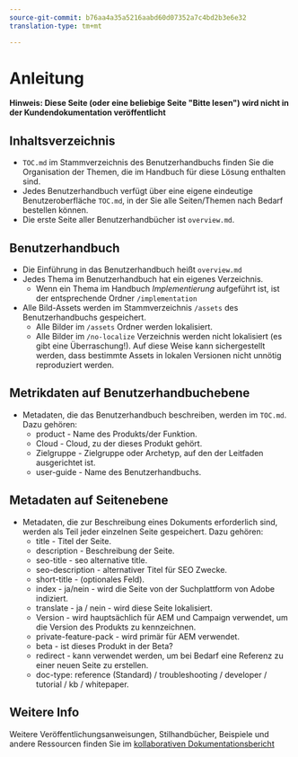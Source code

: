 ```yaml
---
source-git-commit: b76aa4a35a5216aabd60d07352a7c4bd2b3e6e32
translation-type: tm+mt

---
```

# Anleitung

**Hinweis: Diese Seite (oder eine beliebige Seite "Bitte lesen") wird nicht in der Kundendokumentation veröffentlicht**

## Inhaltsverzeichnis

+ `TOC.md` im Stammverzeichnis des Benutzerhandbuchs finden Sie die Organisation der Themen, die im Handbuch für diese Lösung enthalten sind.
+ Jedes Benutzerhandbuch verfügt über eine eigene eindeutige Benutzeroberfläche `TOC.md`, in der Sie alle Seiten/Themen nach Bedarf bestellen können.
+ Die erste Seite aller Benutzerhandbücher ist `overview.md`.

## Benutzerhandbuch

+ Die Einführung in das Benutzerhandbuch heißt `overview.md`
+ Jedes Thema im Benutzerhandbuch hat ein eigenes Verzeichnis.
   + Wenn ein Thema im Handbuch *Implementierung* aufgeführt ist, ist der entsprechende Ordner `/implementation`
+ Alle Bild-Assets werden im Stammverzeichnis `/assets` des Benutzerhandbuchs gespeichert.
   + Alle Bilder im `/assets` Ordner werden lokalisiert.
   + Alle Bilder im `/no-localize` Verzeichnis werden nicht lokalisiert (es gibt eine Überraschung!). Auf diese Weise kann sichergestellt werden, dass bestimmte Assets in lokalen Versionen nicht unnötig reproduziert werden.

## Metrikdaten auf Benutzerhandbuchebene

+ Metadaten, die das Benutzerhandbuch beschreiben, werden im `TOC.md`. Dazu gehören:
   + product - Name des Produkts/der Funktion.
   + Cloud - Cloud, zu der dieses Produkt gehört.
   + Zielgruppe - Zielgruppe oder Archetyp, auf den der Leitfaden ausgerichtet ist.
   + user-guide - Name des Benutzerhandbuchs.

## Metadaten auf Seitenebene

+ Metadaten, die zur Beschreibung eines Dokuments erforderlich sind, werden als Teil jeder einzelnen Seite gespeichert. Dazu gehören:
   + title - Titel der Seite.
   + description - Beschreibung der Seite.
   + seo-title - seo alternative title.
   + seo-description - alternativer Titel für SEO Zwecke.
   + short-title - (optionales Feld).
   + index - ja/nein - wird die Seite von der Suchplattform von Adobe indiziert.
   + translate - ja / nein - wird diese Seite lokalisiert.
   + Version - wird hauptsächlich für AEM und Campaign verwendet, um die Version des Produkts zu kennzeichnen.
   + private-feature-pack - wird primär für AEM verwendet.
   + beta - ist dieses Produkt in der Beta?
   + redirect - kann verwendet werden, um bei Bedarf eine Referenz zu einer neuen Seite zu erstellen.
   + doc-type: reference (Standard) / troubleshooting / developer / tutorial / kb / whitepaper.

## Weitere Info

Weitere Veröffentlichungsanweisungen, Stilhandbücher, Beispiele und andere Ressourcen finden Sie im [kollaborativen Dokumentationsbericht](https://git.corp.adobe.com/AdobeDocs/collaborative-doc-instructions)
